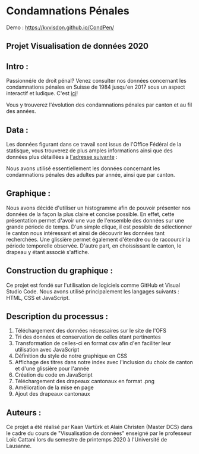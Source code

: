 <h1>Condamnations Pénales</h1>
 
Demo : https://kvvisdon.github.io/CondPen/


<h2>Projet Visualisation de données 2020</h2>



<h2>Intro :</h2>

Passionné/e de droit pénal? Venez consulter nos données concernant les condamnations pénales en Suisse de 1984 jusqu'en 2017 sous un aspect interactif et ludique. C'est [ici](https://kvvisdon.github.io/CondPen/)!

Vous y trouverez l'évolution des condamnations pénales par canton et au fil des années.



<h2>Data :</h2>

Les données figurant dans ce travail sont issus de l'Office Fédéral de la statisque, vous trouverez de plus amples informations ainsi que des données plus détaillées à [l'adresse suivante](https://www.bfs.admin.ch/bfs/fr/home/statistiques/catalogues-banques-donnees/tableaux.assetdetail.8946563.html) : 

Nous avons utilisé essentiellement les données concernant les condamnations pénales des adultes par année, ainsi que par canton.



<h2>Graphique :</h2>

Nous avons décidé d'utiliser un histogramme afin de pouvoir présenter nos données de la façon la plus claire et concise possible. En effet, cette présentation permet d'avoir une vue de l'ensemble des données sur une grande période de temps. D'un simple clique, il est possible de sélectionner le canton nous intéressant et ainsi de découvrir les données tant recherchées. Une glissière permet également d'étendre ou de raccourcir la période temporelle observée. D'autre part, en choississant le canton, le drapeau y étant associé s'affiche. 



<h2>Construction du graphique :</h2>

Ce projet est fondé sur l'utilisation de logiciels comme GitHub et Visual Studio Code. Nous avons utilisé principalement les langages suivants : HTML, CSS et JavaScript.



<h2>Description du processus :</h2>

1) Téléchargement des données nécessaires sur le site de l'OFS
2) Tri des données et conservation de celles étant pertinentes
3) Transformation de celles-ci en format csv afin d'en faciliter leur utilisation avec JavaScript
4) Définition du style de notre graphique en CSS
5) Affichage des titres dans notre index avec l'inclusion du choix de canton et d'une glissière pour l'année
6) Création du code en JavaScript
7) Téléchargement des drapeaux cantonaux en format .png
8) Amélioration de la mise en page
9) Ajout des drapeaux cantonaux



<h2>Auteurs :</h2>

Ce projet a été réalisé par Kaan Vartürk et Alain Christen (Master DCS) dans le cadre du cours de "Visualisation de données" enseigné par le professeur Loïc Cattani lors du semestre de printemps 2020 à l'Université de Lausanne.

